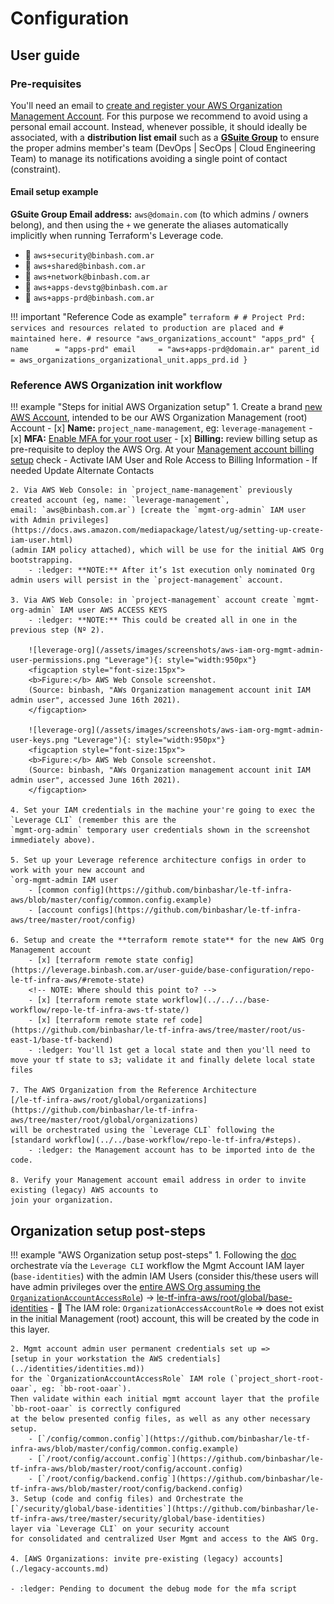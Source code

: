# Configuration

## User guide

### Pre-requisites
You'll need an email to [create and register your AWS Organization Management Account](https://aws.amazon.com/premiumsupport/knowledge-center/create-and-activate-aws-account/).
For this purpose we recommend to avoid using a personal email account. 
Instead, whenever possible, it should ideally be associated, with a **distribution list email** such as a 
[**GSuite Group**](https://support.google.com/a/answer/2727156?hl=en) to ensure the proper admins member's team 
(DevOps | SecOps | Cloud Engineering Team) to manage its notifications avoiding a single point of contact (constraint).

#### Email setup example
**GSuite Group Email address:** `aws@domain.com` (to which admins / owners belong), and then using the `+` we generate
the aliases automatically implicitly when running Terraform's Leverage code.

* :e-mail: `aws+security@binbash.com.ar`
* :e-mail: `aws+shared@binbash.com.ar`
* :e-mail: `aws+network@binbash.com.ar`
* :e-mail: `aws+apps-devstg@binbash.com.ar`
* :e-mail: `aws+apps-prd@binbash.com.ar`

!!! important "Reference Code as example"
    ```terraform
    #
    # Project Prd: services and resources related to production are placed and
    #  maintained here.
    #
    resource "aws_organizations_account" "apps_prd" {
      name      = "apps-prd"
      email     = "aws+apps-prd@domain.ar"
      parent_id = aws_organizations_organizational_unit.apps_prd.id
    }
    ```

### Reference AWS Organization init workflow

!!! example "Steps for initial AWS Organization setup"
    1. Create a brand [new AWS Account](https://aws.amazon.com/premiumsupport/knowledge-center/create-and-activate-aws-account/),
     intended to be our AWS Organization Management (root) Account
        - [x] **Name:** `project_name-management`, eg: `leverage-management`
        - [x] **MFA:** [Enable MFA for your root user](https://docs.aws.amazon.com/IAM/latest/UserGuide/id_root-user.html#id_root-user_manage_mfa)
        - [x] **Billing:** review billing setup as pre-requisite to deploy the AWS Org. 
          At your [Management account billing setup](https://console.aws.amazon.com/billing/home?#/account) 
          check
            - Activate IAM User and Role Access to Billing Information
            - If needed Update Alternate Contacts 

    2. Via AWS Web Console: in `project_name-management` previously created account (eg, name: `leverage-management`,
    email: `aws@binbash.com.ar`) [create the `mgmt-org-admin` IAM user with Admin privileges](https://docs.aws.amazon.com/mediapackage/latest/ug/setting-up-create-iam-user.html)
    (admin IAM policy attached), which will be use for the initial AWS Org bootstrapping.
        - :ledger: **NOTE:** After it’s 1st execution only nominated Org admin users will persist in the `project-management` account.

    3. Via AWS Web Console: in `project-management` account create `mgmt-org-admin` IAM user AWS ACCESS KEYS
        - :ledger: **NOTE:** This could be created all in one in the previous step (Nº 2).

        ![leverage-org](/assets/images/screenshots/aws-iam-org-mgmt-admin-user-permissions.png "Leverage"){: style="width:950px"}
        <figcaption style="font-size:15px">
        <b>Figure:</b> AWS Web Console screenshot.
        (Source: binbash, "AWs Organization management account init IAM admin user", accessed June 16th 2021).
        </figcaption>
    
        ![leverage-org](/assets/images/screenshots/aws-iam-org-mgmt-admin-user-keys.png "Leverage"){: style="width:950px"}
        <figcaption style="font-size:15px">
        <b>Figure:</b> AWS Web Console screenshot.
        (Source: binbash, "AWs Organization management account init IAM admin user", accessed June 16th 2021).
        </figcaption>

    4. Set your IAM credentials in the machine your're going to exec the `Leverage CLI` (remember this are the
    `mgmt-org-admin` temporary user credentials shown in the screenshot immediately above).

    5. Set up your Leverage reference architecture configs in order to work with your new account and 
    `org-mgmt-admin IAM user
        - [common config](https://github.com/binbashar/le-tf-infra-aws/blob/master/config/common.config.example)
        - [account configs](https://github.com/binbashar/le-tf-infra-aws/tree/master/root/config)

    6. Setup and create the **terraform remote state** for the new AWS Org Management account
        - [x] [terraform remote state config](https://leverage.binbash.com.ar/user-guide/base-configuration/repo-le-tf-infra-aws/#remote-state)
        <!-- NOTE: Where should this point to? -->
        - [x] [terraform remote state workflow](../../../base-workflow/repo-le-tf-infra-aws-tf-state/)
        - [x] [terraform remote state ref code](https://github.com/binbashar/le-tf-infra-aws/tree/master/root/us-east-1/base-tf-backend)
        - :ledger: You'll 1st get a local state and then you'll need to move your tf state to s3; validate it and finally delete local state files

    7. The AWS Organization from the Reference Architecture
    [/le-tf-infra-aws/root/global/organizations](https://github.com/binbashar/le-tf-infra-aws/tree/master/root/global/organizations)
    will be orchestrated using the `Leverage CLI` following the
    [standard workflow](../../base-workflow/repo-le-tf-infra/#steps).
        - :ledger: the Management account has to be imported into de the code.

    8. Verify your Management account email address in order to invite existing (legacy) AWS accounts to 
    join your organization.

## Organization setup post-steps

!!! example "AWS Organization setup post-steps"
    1. Following the [doc](../identities/identities.md) orchestrate vía the `Leverage CLI` workflow the Mgmt
    Account IAM layer (`base-identities`) with the admin IAM Users (consider this/these users will have admin privileges over the
    [entire AWS Org assuming the `OrganizationAccountAccessRole`](https://docs.aws.amazon.com/organizations/latest/userguide/orgs_manage_accounts_access.html))
    -> [le-tf-infra-aws/root/global/base-identities](https://github.com/binbashar/le-tf-infra-aws/tree/master/root/global/base-identities)
        - :ledger: The IAM role: `OrganizationAccessAccountRole` => does not exist in the initial Management (root)
    account, this will be created by the code in this layer.

    2. Mgmt account admin user permanent credentials set up => 
    [setup in your workstation the AWS credentials](../identities/identities.md))
    for the `OrganizationAccountAccessRole` IAM role (`project_short-root-oaar`, eg: `bb-root-oaar`).
    Then validate within each initial mgmt account layer that the profile `bb-root-oaar` is correctly configured 
    at the below presented config files, as well as any other necessary setup.
        - [`/config/common.config`](https://github.com/binbashar/le-tf-infra-aws/blob/master/config/common.config.example) 
        - [`/root/config/account.config`](https://github.com/binbashar/le-tf-infra-aws/blob/master/root/config/account.config)
        - [`/root/config/backend.config`](https://github.com/binbashar/le-tf-infra-aws/blob/master/root/config/backend.config)
    3. Setup (code and config files) and Orchestrate the
    [`/security/global/base-identities`](https://github.com/binbashar/le-tf-infra-aws/tree/master/security/global/base-identities)
    layer via `Leverage CLI` on your security account
    for consolidated and centralized User Mgmt and access to the AWS Org.    
    
    4. [AWS Organizations: invite pre-existing (legacy) accounts](./legacy-accounts.md)

    - :ledger: Pending to document the debug mode for the mfa script

